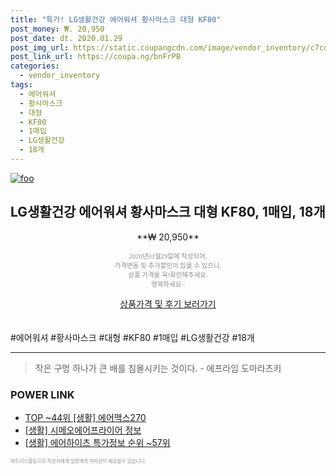 ```yaml
--- 
title: "특가! LG생활건강 에어워셔 황사마스크 대형 KF80" 
post_money: ₩. 20,950 
post_date: dt. 2020.01.29 
post_img_url: https://static.coupangcdn.com/image/vendor_inventory/c7cd/477b6f0d36b49c7441edeb0a338b5d0c263a8a729f8edbc059c613aba4ca.jpg 
post_link_url: https://coupa.ng/bnFrPB 
categories: 
  - vendor_inventory 
tags: 
  - 에어워셔 
  - 황사마스크 
  - 대형 
  - KF80 
  - 1매입 
  - LG생활건강 
  - 18개 
--- 
```

[![foo](https://static.coupangcdn.com/image/vendor_inventory/c7cd/477b6f0d36b49c7441edeb0a338b5d0c263a8a729f8edbc059c613aba4ca.jpg)](https://coupa.ng/bnFrPB) 

## LG생활건강 에어워셔 황사마스크 대형 KF80, 1매입, 18개 
<p style="text-align: center;">**₩ 20,950**</p> 
<p style="text-align: center;"><span style="color: #898c8f; font-family: Georgia,Times,serif; font-size: 0.75em;">2020년01월29일에 작성되어, <br>가격변동 및 추가할인이 있을 수 있으니,<br> 상품 가격을 꼭!확인해주세요.<br>행복하세요~</span> 
</p>	 
<div markdown="0" style="text-align: center;"><a href="https://coupa.ng/bnFrPB" class="btn btn--success">상품가격 및 후기 보러가기</a></div> 
<br><br> 
  #에어워셔 #황사마스크 #대형 #KF80 #1매입 #LG생활건강 #18개 
<hr> 

> 작은 구멍 하나가 큰 배를 침몰시키는 것이다. - 에프라임 도마라츠키 


### POWER LINK

* <a href="https://blog.naver.com/fasyy4321/221777610056" target="_blank"> TOP ~44위 [생활] 에어맥스270</a>
* <a href="https://blog.naver.com/sakai111/221763170225" target="_blank"> [생활] 시메오에어프라이어 정보 </a>
* <a href="https://blog.naver.com/sakai111/221779948125" target="_blank"> [생활] 에어하이츠 특가정보 순위 ~57위</a>

<span style="color: #898c8f; font-family: Georgia,Times,serif; font-size: 0.55em;">파트너스활동으로 작성자에게 일정액의 커미션이 제공될수 있습니다.</span> 
